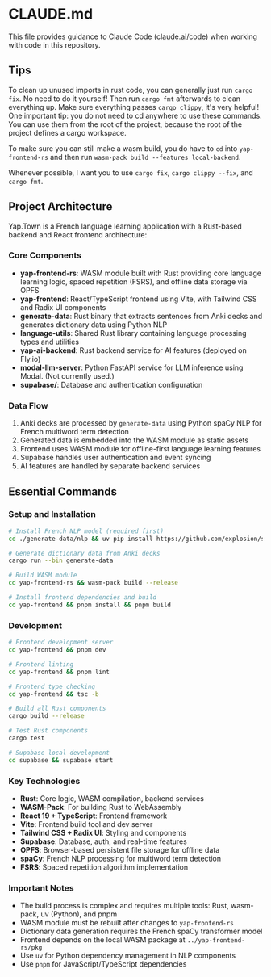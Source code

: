 # CLAUDE.md

This file provides guidance to Claude Code (claude.ai/code) when working with code in this repository.

## Tips

To clean up unused imports in rust code, you can generally just run `cargo fix`. No need to do it yourself! Then run `cargo fmt` afterwards to clean everything up. Make sure everything passes `cargo clippy`, it's very helpful! One important tip: you do not need to cd anywhere to use these commands. You can use them from the root of the project, because the root of the project defines a cargo workspace.

To make sure you can still make a wasm build, you do have to `cd` into `yap-frontend-rs` and then run `wasm-pack build --features local-backend`. 

Whenever possible, I want you to use `cargo fix`, `cargo clippy --fix`, and `cargo fmt`.

## Project Architecture

Yap.Town is a French language learning application with a Rust-based backend and React frontend architecture:

### Core Components

- **yap-frontend-rs**: WASM module built with Rust providing core language learning logic, spaced repetition (FSRS), and offline data storage via OPFS
- **yap-frontend**: React/TypeScript frontend using Vite, with Tailwind CSS and Radix UI components
- **generate-data**: Rust binary that extracts sentences from Anki decks and generates dictionary data using Python NLP
- **language-utils**: Shared Rust library containing language processing types and utilities
- **yap-ai-backend**: Rust backend service for AI features (deployed on Fly.io)
- **modal-llm-server**: Python FastAPI service for LLM inference using Modal. (Not currently used.)
- **supabase/**: Database and authentication configuration

### Data Flow

1. Anki decks are processed by `generate-data` using Python spaCy NLP for French multiword term detection
2. Generated data is embedded into the WASM module as static assets
3. Frontend uses WASM module for offline-first language learning features
4. Supabase handles user authentication and event syncing
5. AI features are handled by separate backend services

## Essential Commands

### Setup and Installation

```bash
# Install French NLP model (required first)
cd ./generate-data/nlp && uv pip install https://github.com/explosion/spacy-models/releases/download/fr_dep_news_trf-3.8.0/fr_dep_news_trf-3.8.0-py3-none-any.whl

# Generate dictionary data from Anki decks
cargo run --bin generate-data

# Build WASM module
cd yap-frontend-rs && wasm-pack build --release

# Install frontend dependencies and build
cd yap-frontend && pnpm install && pnpm build
```

### Development

```bash
# Frontend development server
cd yap-frontend && pnpm dev

# Frontend linting
cd yap-frontend && pnpm lint

# Frontend type checking
cd yap-frontend && tsc -b

# Build all Rust components
cargo build --release

# Test Rust components
cargo test

# Supabase local development
cd supabase && supabase start
```

### Key Technologies

- **Rust**: Core logic, WASM compilation, backend services
- **WASM-Pack**: For building Rust to WebAssembly
- **React 19 + TypeScript**: Frontend framework
- **Vite**: Frontend build tool and dev server
- **Tailwind CSS + Radix UI**: Styling and components
- **Supabase**: Database, auth, and real-time features
- **OPFS**: Browser-based persistent file storage for offline data
- **spaCy**: French NLP processing for multiword term detection
- **FSRS**: Spaced repetition algorithm implementation

### Important Notes

- The build process is complex and requires multiple tools: Rust, wasm-pack, uv (Python), and pnpm
- WASM module must be rebuilt after changes to `yap-frontend-rs`
- Dictionary data generation requires the French spaCy transformer model
- Frontend depends on the local WASM package at `../yap-frontend-rs/pkg`
- Use `uv` for Python dependency management in NLP components
- Use `pnpm` for JavaScript/TypeScript dependencies
